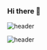 ### Hi there 👋

![header](https://capsule-render.vercel.app/api?type=waving&text=hakyunglee)

![header](https://capsule-render.vercel.app/api?text=Hello%World!)

<!--
**hakyunglee/hakyunglee** is a ✨ _special_ ✨ repository because its `README.md` (this file) appears on your GitHub profile.

![ooii github stats](https://github-readme-stats.vercel.app/api?username=hakyunglee&show_icons=true&theme=prussian)

Here are some ideas to get you started:

- 🔭 I’m currently working on ...
- 🌱 I’m currently learning ...
- 👯 I’m looking to collaborate on ...
- 🤔 I’m looking for help with ...
- 💬 Ask me about ...
- 📫 How to reach me: ...
- 😄 Pronouns: ...
- ⚡ Fun fact: ...
-->
